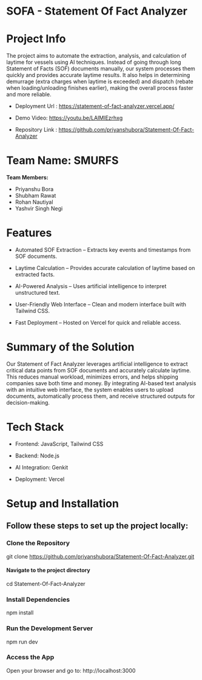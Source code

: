 # SOFA - Statement Of Fact Analyzer
# Project Info
The project aims to automate the extraction, analysis, and calculation of laytime for vessels using AI techniques. Instead of going through long Statement of Facts (SOF) documents manually, our system processes them quickly and provides accurate laytime results. It also helps in determining demurrage (extra charges when laytime is exceeded) and dispatch (rebate when loading/unloading finishes earlier), making the overall process faster and more reliable.
 - Deployment Url : https://statement-of-fact-analyzer.vercel.app/


- Demo Video: https://youtu.be/LAIMlEzrhxg

- Repository Link : https://github.com/priyanshubora/Statement-Of-Fact-Analyzer
# Team Name: SMURFS

 **Team Members:**
- Priyanshu Bora
- Shubham Rawat
- Rohan Nautiyal
- Yashvir Singh Negi

# Features

 - Automated SOF Extraction – Extracts key events and timestamps from SOF documents.

 - Laytime Calculation – Provides accurate calculation of laytime based on extracted facts.

 - AI-Powered Analysis – Uses artificial intelligence to interpret unstructured text.

 - User-Friendly Web Interface – Clean and modern interface built with Tailwind CSS.

 - Fast Deployment – Hosted on Vercel for quick and reliable access.



# Summary of the Solution

Our Statement of Fact Analyzer leverages artificial intelligence to extract critical data points from SOF documents and accurately calculate laytime. This reduces manual workload, minimizes errors, and helps shipping companies save both time and money. By integrating AI-based text analysis with an intuitive web interface, the system enables users to upload documents, automatically process them, and receive structured outputs for decision-making.


# Tech Stack

- Frontend: JavaScript, Tailwind CSS

- Backend: Node.js

- AI Integration: Genkit

- Deployment: Vercel

# Setup and Installation

## Follow these steps to set up the project locally:

### Clone the Repository

git clone https://github.com/priyanshubora/Statement-Of-Fact-Analyzer.git

#### Navigate to the project directory
cd Statement-Of-Fact-Analyzer


### Install Dependencies

npm install


### Run the Development Server

npm run dev


### Access the App
Open your browser and go to:
http://localhost:3000

